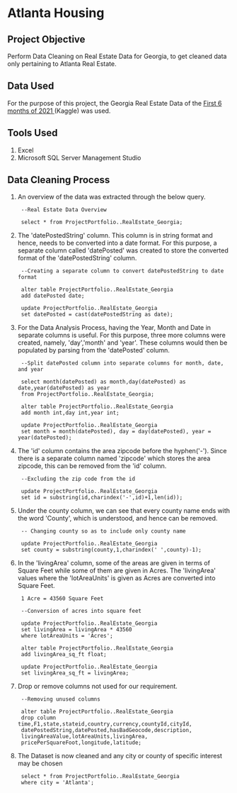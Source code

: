 # Atlanta Housing

## Project Objective

Perform Data Cleaning on Real Estate Data for Georgia, to get cleaned data only pertaining to Atlanta Real Estate.

## Data Used

For the purpose of this project, the Georgia Real Estate Data of the <a href = "https://www.kaggle.com/datasets/yellowj4acket/real-estate-georgia"> First 6 months of 2021 </a>(Kaggle) was used. 

## Tools Used

1. Excel
2. Microsoft SQL Server Management Studio

## Data Cleaning Process

1. An overview of the data was extracted through the below query.

        --Real Estate Data Overview

        select * from ProjectPortfolio..RealEstate_Georgia;

2. The 'datePostedString' column. This column is in string format and hence, needs to be converted into a date format. For this purpose, a separate column called 'datePosted' was created to store the converted format of the 'datePostedString' column.

        --Creating a separate column to convert datePostedString to date format

        alter table ProjectPortfolio..RealEstate_Georgia
        add datePosted date;

        update ProjectPortfolio..RealEstate_Georgia
        set datePosted = cast(datePostedString as date);
    
3. For the Data Analysis Process, having the Year, Month and Date in separate columns is useful. For this purpose, three more columns were created, namely, 'day','month' and 'year'. These columns would then be populated by parsing from the 'datePosted' column. 

        --Split datePosted column into separate columns for month, date, and year

        select month(datePosted) as month,day(datePosted) as date,year(datePosted) as year
        from ProjectPortfolio..RealEstate_Georgia;

        alter table ProjectPortfolio..RealEstate_Georgia
        add month int,day int,year int;

        update ProjectPortfolio..RealEstate_Georgia
        set month = month(datePosted), day = day(datePosted), year = year(datePosted);
    
4. The 'id' column contains the area zipcode before the hyphen('-'). Since there is a separate column named 'zipcode' which stores the area zipcode, this can be removed from the 'id' column.

        --Excluding the zip code from the id

        update ProjectPortfolio..RealEstate_Georgia
        set id = substring(id,charindex('-',id)+1,len(id));
    
5. Under the county column, we can see that every county name ends with the word 'County', which is understood, and hence can be removed.

        -- Changing county so as to include only county name

        update ProjectPortfolio..RealEstate_Georgia
        set county = substring(county,1,charindex(' ',county)-1);

6. In the 'livingArea' column, some of the areas are given in terms of Square Feet while some of them are given in Acres. The 'livingArea' values where the 'lotAreaUnits' is given as Acres are converted into Square Feet.

        1 Acre = 43560 Square Feet

        --Conversion of acres into square feet

        update ProjectPortfolio..RealEstate_Georgia
        set livingArea = livingArea * 43560
        where lotAreaUnits = 'Acres';

        alter table ProjectPortfolio..RealEstate_Georgia
        add livingArea_sq_ft float;

        update ProjectPortfolio..RealEstate_Georgia
        set livingArea_sq_ft = livingArea;

7. Drop or remove columns not used for our requirement.

        --Removing unused columns

        alter table ProjectPortfolio..RealEstate_Georgia
        drop column time,F1,state,stateid,country,currency,countyId,cityId,
        datePostedString,datePosted,hasBadGeocode,description,
        livingAreaValue,lotAreaUnits,livingArea,
        pricePerSquareFoot,longitude,latitude;  
 
8. The Dataset is now cleaned and any city or county of specific interest may be chosen

        select * from ProjectPortfolio..RealEstate_Georgia
        where city = 'Atlanta';
